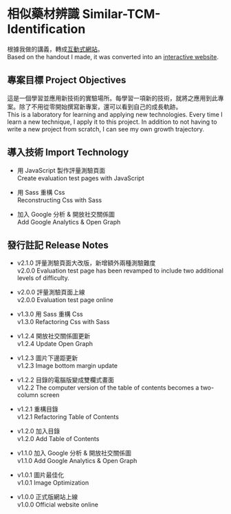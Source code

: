 # 相似藥材辨識 Similar-TCM-Identification

根據我做的講義，轉成[互動式網站](https://vinaya.blog/website-projects-library/similar-tcm-identification/index.html)。  
Based on the handout I made, it was converted into an [interactive website](https://vinaya.blog/website-projects-library/similar-tcm-identification/index.html).

## 專案目標 Project Objectives

這是一個學習並應用新技術的實驗場所。每學習一項新的技術，就將之應用到此專案。除了不用從零開始撰寫新專案，還可以看到自己的成長軌跡。  
This is a laboratory for learning and applying new technologies. Every time I learn a new technique, I apply it to this project. In addition to not having to write a new project from scratch, I can see my own growth trajectory.

## 導入技術 Import Technology

- 用 JavaScript 製作評量測驗頁面  
  Create evaluation test pages with JavaScript

- 用 Sass 重構 Css  
  Reconstructing Css with Sass

- 加入 Google 分析 & 開放社交關係圖  
  Add Google Analytics & Open Graph

## 發行註記 Release Notes

- v2.1.0 評量測驗頁面大改版，新增額外兩種測驗難度  
  v2.0.0 Evaluation test page has been revamped to include two additional levels of difficulty.

- v2.0.0 評量測驗頁面上線  
  v2.0.0 Evaluation test page online

- v1.3.0 用 Sass 重構 Css  
  v1.3.0 Refactoring Css with Sass

- v1.2.4 開放社交關係圖更新  
  v1.2.4 Update Open Graph

- v1.2.3 圖片下邊距更新  
  v1.2.3 Image bottom margin update

- v1.2.2 目錄的電腦版變成雙欄式畫面  
  v1.2.2 The computer version of the table of contents becomes a two-column screen

- v1.2.1 重構目錄  
  v1.2.1 Refactoring Table of Contents

- v1.2.0 加入目錄  
  v1.2.0 Add Table of Contents

- v1.1.0 加入 Google 分析 & 開放社交關係圖  
  v1.1.0 Add Google Analytics & Open Graph

- v1.0.1 圖片最佳化  
  v1.0.1 Image Optimization

- v1.0.0 正式版網站上線  
  v1.0.0 Official website online
